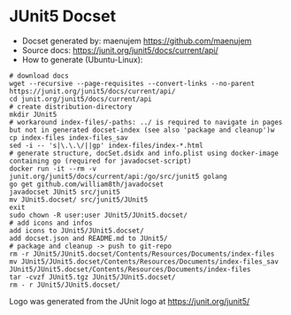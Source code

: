 JUnit5 Docset
=======================

* Docset generated by: maenujem https://github.com/maenujem
* Source docs: https://junit.org/junit5/docs/current/api/
* How to generate (Ubuntu-Linux):
```
# download docs
wget --recursive --page-requisites --convert-links --no-parent https://junit.org/junit5/docs/current/api/
cd junit.org/junit5/docs/current/api
# create distribution-directory
mkdir JUnit5
# workaround index-files/-paths: ../ is required to navigate in pages but not in generated docset-index (see also 'package and cleanup')w
cp index-files index-files_sav
sed -i -- 's|\.\.\/||gp' index-files/index-*.html
# generate structure, docSet.dsidx and info.plist using docker-image containing go (required for javadocset-script)
docker run -it --rm -v junit.org/junit5/docs/current/api:/go/src/junit5 golang
go get github.com/william8th/javadocset
javadocset JUnit5 src/junit5
mv JUnit5.docset/ src/junit5/JUnit5
exit
sudo chown -R user:user JUnit5/JUnit5.docset/
# add icons and infos
add icons to JUnit5/JUnit5.docset/
add docset.json and README.md to JUnit5/
# package and cleanup -> push to git-repo
rm -r JUnit5/JUnit5.docset/Contents/Resources/Documents/index-files
mv JUnit5/JUnit5.docset/Contents/Resources/Documents/index-files_sav JUnit5/JUnit5.docset/Contents/Resources/Documents/index-files
tar -cvzf JUnit5.tgz JUnit5/JUnit5.docset/
rm - r JUnit5/JUnit5.docset/
```
Logo was generated from the JUnit logo at https://junit.org/junit5/
